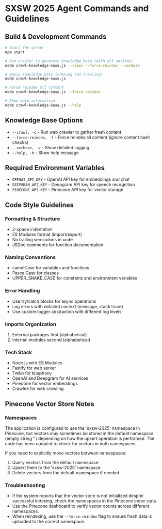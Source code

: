 # SXSW 2025 Agent Commands and Guidelines

## Build & Development Commands
```bash
# Start the server
npm start

# Run crawler to generate knowledge base (with all options)
node crawl-knowledge-base.js --crawl --force-reindex --verbose

# Basic knowledge base indexing (no crawling)
node crawl-knowledge-base.js

# Force reindex all content 
node crawl-knowledge-base.js --force-reindex

# Show help information
node crawl-knowledge-base.js --help
```

## Knowledge Base Options
- `--crawl, -c` - Run web crawler to gather fresh content
- `--force-reindex, -f` - Force reindex all content (ignore content hash checks)  
- `--verbose, -v` - Show detailed logging
- `--help, -h` - Show help message

## Required Environment Variables
- `OPENAI_API_KEY` - OpenAI API key for embeddings and chat
- `DEEPGRAM_API_KEY` - Deepgram API key for speech recognition
- `PINECONE_API_KEY` - Pinecone API key for vector storage

## Code Style Guidelines

### Formatting & Structure
- 2-space indentation
- ES Modules format (import/export)
- No trailing semicolons in code
- JSDoc comments for function documentation

### Naming Conventions
- camelCase for variables and functions
- PascalCase for classes
- UPPER_SNAKE_CASE for constants and environment variables

### Error Handling
- Use try/catch blocks for async operations
- Log errors with detailed context (message, stack trace)
- Use custom logger abstraction with different log levels

### Imports Organization
1. External packages first (alphabetical)
2. Internal modules second (alphabetical)

### Tech Stack
- Node.js with ES Modules
- Fastify for web server
- Twilio for telephony
- OpenAI and Deepgram for AI services
- Pinecone for vector embeddings
- Crawlee for web crawling

## Pinecone Vector Store Notes

### Namespaces
The application is configured to use the 'sxsw-2025' namespace in Pinecone, but vectors may sometimes be stored in the default namespace (empty string '') depending on how the upsert operation is performed. The code has been updated to check for vectors in both namespaces.

If you need to explicitly move vectors between namespaces:
1. Query vectors from the default namespace
2. Upsert them to the 'sxsw-2025' namespace
3. Delete vectors from the default namespace if needed

### Troubleshooting
- If the system reports that the vector store is not initialized despite successful indexing, check the namespaces in the Pinecone index stats.
- Use the Pinecone dashboard to verify vector counts across different namespaces.
- When reindexing, use the `--force-reindex` flag to ensure fresh data is uploaded to the correct namespace.